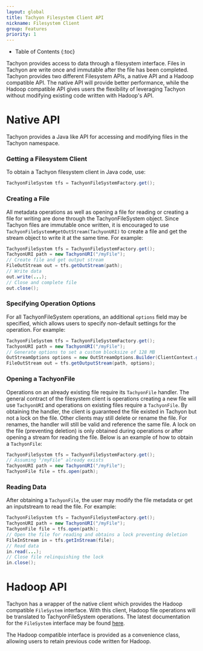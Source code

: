 ```yaml
---
layout: global
title: Tachyon Filesystem Client API
nickname: Filesystem Client
group: Features
priority: 1
---
```


* Table of Contents
{:toc}

Tachyon provides access to data through a filesystem interface. Files in Tachyon are write once and
immutable after the file has been completed. Tachyon provides two different Filesystem APIs, a
native API and a Hadoop compatible API. The native API will provide better performance, while the
Hadoop compatible API gives users the flexibility of leveraging Tachyon without modifying existing
code written with Hadoop's API.

# Native API

Tachyon provides a Java like API for accessing and modifying files in the Tachyon namespace.

### Getting a Filesystem Client

To obtain a Tachyon filesystem client in Java code, use:

```java
TachyonFileSystem tfs = TachyonFileSystemFactory.get();
```

### Creating a File

All metadata operations as well as opening a file for reading or creating a file for writing are
done through the TachyonFileSystem object. Since Tachyon files are immutable once written, it is
encouraged to use `TachyonFileSystem#getOutStream(TachyonURI)` to create a file and get the stream
object to write it at the same time. For example:

```java
TachyonFileSystem tfs = TachyonFileSystemFactory.get();
TachyonURI path = new TachyonURI("/myFile");
// Create file and get output stream
FileOutStream out = tfs.getOutStream(path);
// Write data
out.write(...);
// Close and complete file
out.close();
```

### Specifying Operation Options

For all TachyonFileSystem operations, an additional `options` field may be specified, which allows
users to specify non-default settings for the operation. For example:

```java
TachyonFileSystem tfs = TachyonFileSystemFactory.get();
TachyonURI path = new TachyonURI("/myFile");
// Generate options to set a custom blocksize of 128 MB
OutStreamOptions options = new OutStreamOptions.Builder(ClientContext.getConf()).setBlockSize(128 * Constants.MB).build();
FileOutStream out = tfs.getOutputStream(path, options);
```

### Opening a TachyonFile

Operations on an already existing file require its `TachyonFile` handler. The general contract of
the filesystem client is operations creating a new file will use `TachyonURI` and operations on
existing files require a `TachyonFile`. By obtaining the handler, the client is guaranteed the file
existed in Tachyon but not a lock on the file. Other clients may still delete or rename the file.
For renames, the handler will still be valid and reference the same file. A lock on the file
(preventing deletion) is only obtained during operations or after opening a stream for reading the
file. Below is an example of how to obtain a `TachyonFile`:

```java
TachyonFileSystem tfs = TachyonFileSystemFactory.get();
// Assuming "/myFile" already exists
TachyonURI path = new TachyonURI("/myFile");
TachyonFile file = tfs.open(path);
```

### Reading Data

After obtaining a `TachyonFile`, the user may modify the file metadata or get an inputstream to read
the file. For example:

```java
TachyonFileSystem tfs = TachyonFileSystemFactory.get();
TachyonURI path = new TachyonURI("/myFile");
TachyonFile file = tfs.open(path);
// Open the file for reading and obtains a lock preventing deletion
FileInStream in = tfs.getInStream(file);
// Read data
in.read(...);
// Close file relinquishing the lock
in.close();
```

# Hadoop API

Tachyon has a wrapper of the native client which provides the Hadoop compatible `FileSystem`
interface. With this client, Hadoop file operations will be translated to TachyonFileSystem
operations. The latest documentation for the `FileSystem` interface may be found
[here](http://hadoop.apache.org/docs/current/api/org/apache/hadoop/fs/FileSystem.html).

The Hadoop compatible interface is provided as a convenience class, allowing users to retain
previous code written for Hadoop.
